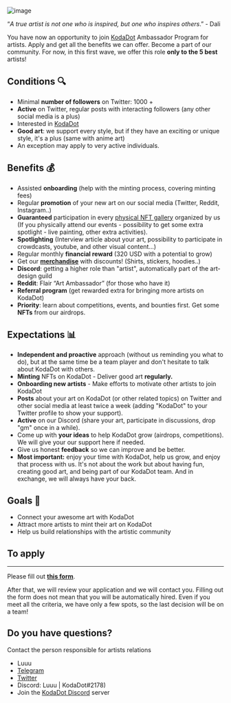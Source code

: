 ![image](https://user-images.githubusercontent.com/5887929/218810750-993e7b9d-c24d-42b5-bee2-2590906b29e8.png)


“*A true artist is not one who is inspired, but one who inspires others*.” - Dali

You have now an opportunity to join [KodaDot](https://kodadot.xyz/) Ambassador Program for artists. 
Apply and get all the benefits we can offer. Become a part of our community. For now, in this first wave, we offer this role **only to the 5 best** artists!

## Conditions 🔍

- Minimal **number of followers** on Twitter: 1000 +
- **Active** on Twitter, regular posts with interacting followers (any other social media is a plus)
- Interested in [KodaDot](https://kodadot.xyz/)
- **Good art**: we support every style, but if they have an exciting or unique style, it's a plus (same with anime art)
- An exception may apply to very active individuals.

## Benefits 💰

- Assisted **onboarding** (help with the minting process, covering minting fees)
- Regular **promotion** of your new art on our social media (Twitter, Reddit, Instagram..)
- **Guaranteed** participation in every [physical NFT gallery](https://luuu.substack.com/p/kodadot-offline-nft-galleries-in) organized by us (If you physically attend our events - possibility to get some extra spotlight - live painting, other extra activities).
- **Spotlighting** (Interview article about your art, possibility to participate in crowdcasts, youtube, and other visual content...)
- Regular monthly **financial reward** (320 USD with a potential to grow)
- Get our **[merchandise](https://shop.kodadot.xyz/)** with discounts! (Shirts, stickers, hoodies..)
- **Discord**: getting a higher role than "artist", automatically part of the art-design guild
- **Reddit**: Flair “Art Ambassador” (for those who have it)
- **Referral program** (get rewarded extra for bringing more artists on KodaDot)
- **Priority**: learn about competitions, events, and bounties first. Get some **NFTs** from our airdrops.

## Expectations 📊

- **Independent and proactive** approach (without us reminding you what to do), but at the same time be a team player and don't hesitate to talk about KodaDot with others.
- **Minting** NFTs on KodaDot - Deliver good art **regularly.**
- **Onboarding new artists** - Make efforts to motivate other artists to join KodaDot
- **Posts** about your art on KodaDot (or other related topics) on Twitter and other social media at least twice a week (adding "KodaDot" to your Twitter profile to show your support).
- **Active** on our Discord (share your art, participate in discussions, drop "gm" once in a while).
- Come up with **your ideas** to help KodaDot grow (airdrops, competitions). We will give your our support here if needed.
- Give us honest **feedback** so we can improve and be better.
- **Most important:** enjoy your time with KodaDot, help us grow, and enjoy that process with us. It's not about the work but about having fun, creating good art, and being part of our KodaDot team. And in exchange, we will always have your back.

## Goals 🥅

- Connect your awesome art with KodaDot
- Attract more artists to mint their art on KodaDot
- Help us build relationships with the artistic community

## To apply
---
Please fill out **[this form](https://form.kodadot.xyz/artistambassador)**.

After that, we will review your application and we will contact you. 
Filling out the form does not mean that you will be automatically hired. 
Even if you meet all the criteria, we have only a few spots, so the last decision will be on a team!


Do you have questions? 
---

Contact the person responsible for artists relations

- Luuu 
- [Telegram](https://www.t.me/Just_Luuuu)
- [Twitter](https://twitter.com/Just_Luuuu)
- Discord: Luuu | KodaDot#2178)
- Join the [KodaDot Discord](https://dsc.gg/kodadot) server
